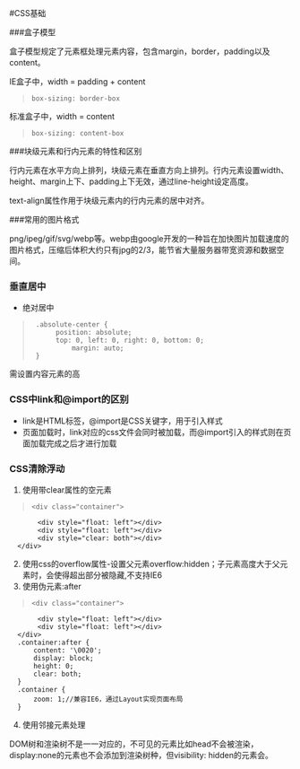 #CSS基础

###盒子模型

盒子模型规定了元素框处理元素内容，包含margin，border，padding以及content。

IE盒子中，width = padding + content
>
>     box-sizing: border-box

标准盒子中，width = content
>
>     box-sizing: content-box

###块级元素和行内元素的特性和区别

行内元素在水平方向上排列，块级元素在垂直方向上排列。行内元素设置width、height、margin上下、padding上下无效，通过line-height设定高度。

text-align属性作用于块级元素内的行内元素的居中对齐。

###常用的图片格式

png/ipeg/gif/svg/webp等。webp由google开发的一种旨在加快图片加载速度的图片格式，压缩后体积大约只有jpg的2/3，能节省大量服务器带宽资源和数据空间。

### 垂直居中

* 绝对居中
>      .absolute-center {
>           position: absolute;
>           top: 0, left: 0, right: 0, bottom: 0;
> 			    margin: auto;
>      }

需设置内容元素的高

### CSS中link和@import的区别
* link是HTML标签，@import是CSS关键字，用于引入样式
* 页面加载时，link对应的css文件会同时被加载，而@import引入的样式则在页面加载完成之后才进行加载

### CSS清除浮动

1. 使用带clear属性的空元素
>     <div class="container">
           <div style="float: left"></div>
           <div style="float: left"></div>
           <div style="clear: both"></div>
      </div>

2. 使用css的overflow属性-设置父元素overflow:hidden；子元素高度大于父元素时，会使得超出部分被隐藏,不支持IE6
3. 使用伪元素:after
>     <div class="container">
           <div style="float: left"></div>
           <div style="float: left"></div>
      </div>
      .container:after {
          content: '\0020';
          display: block;
          height: 0;
          clear: both;
      }
      .container {
          zoom: 1;//兼容IE6，通过Layout实现页面布局
      }

4. 使用邻接元素处理

DOM树和渲染树不是一一对应的，不可见的元素比如head不会被渲染，display:none的元素也不会添加到渲染树种，但visibility: hidden的元素会。

